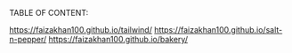 TABLE OF CONTENT:
  
https://faizakhan100.github.io/tailwind/
https://faizakhan100.github.io/salt-n-pepper/
https://faizakhan100.github.io/bakery/

 
